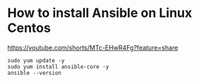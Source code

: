 # How to install Ansible on Linux Centos

https://youtube.com/shorts/MTc-EHwR4Fg?feature=share

```
sudo yum update -y
sudo yum install ansible-core -y
ansible --version
```